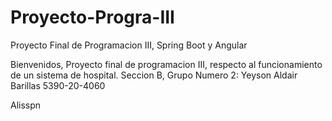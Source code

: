 # Proyecto-Progra-III
Proyecto Final de Programacion III, Spring Boot y Angular 

Bienvenidos, Proyecto final de programacion III, respecto al funcionamiento de un sistema de hospital.
Seccion B, Grupo Numero 2:
Yeyson Aldair Barillas 5390-20-4060

Alisspn
